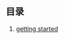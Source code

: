 ## 目录
1. [getting started](https://github.com/chenboshuo/cpp_learning/tree/master/cpp_primer/chaper_1_getting_started)
